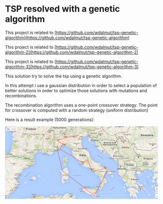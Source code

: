 # TSP resolved with a genetic algorithm

This project is related to
[https://github.com/wdalmut/tsp-genetic-algorithm](https://github.com/wdalmut/tsp-genetic-algorithm)

This project is related to
[https://github.com/wdalmut/tsp-genetic-algorithm-2](https://github.com/wdalmut/tsp-genetic-algorithm-2)

This project is related to
[https://github.com/wdalmut/tsp-genetic-algorithm-3](https://github.com/wdalmut/tsp-genetic-algorithm-3)

This solution try to solve the tsp using a genetic algorithm.

In this attempt i use a gaussian distribution in order to select a population of
better solutions in order to optimize those solutions with mutations and recombinations.

The recombination algorithm uses a one-point crossover strategy. The point for
crossover is computed with a random strategy (uniform distribution)

Here is a result example (5000 generations):

![example-1](attempt.png)

